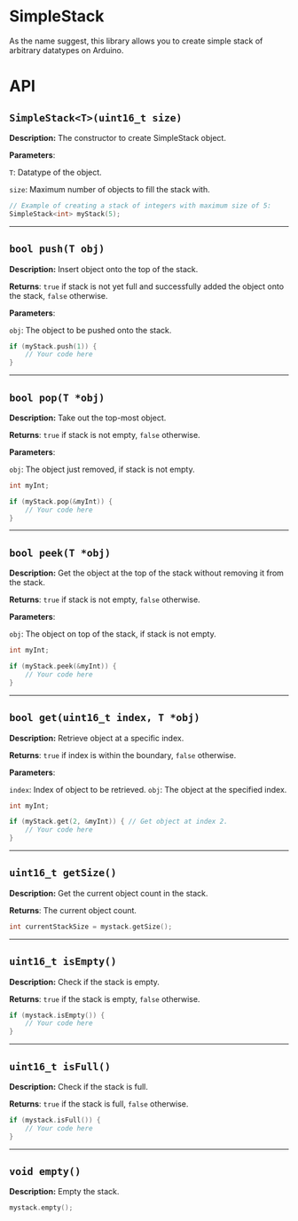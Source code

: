 # SimpleStack
As the name suggest, this library allows you to create simple stack of arbitrary datatypes on Arduino.

# API
## `SimpleStack<T>(uint16_t size)`
**Description:** The constructor to create SimpleStack object.

**Parameters**:

`T`: Datatype of the object.

`size`: Maximum number of objects to fill the stack with.
```cpp
// Example of creating a stack of integers with maximum size of 5:
SimpleStack<int> myStack(5);
```
---
## `bool push(T obj)`
**Description:** Insert object onto the top of the stack.

**Returns**: `true` if stack is not yet full and successfully added the object onto the stack, `false` otherwise.

**Parameters**:

`obj`: The object to be pushed onto the stack.
```cpp
if (myStack.push(1)) {
    // Your code here
}
```
---
## `bool pop(T *obj)`
**Description:** Take out the top-most object.

**Returns**: `true` if stack is not empty, `false` otherwise.

**Parameters**:

`obj`: The object just removed, if stack is not empty.
```cpp
int myInt;

if (myStack.pop(&myInt)) {
    // Your code here
}
```
---
## `bool peek(T *obj)`
**Description:** Get the object at the top of the stack without removing it from the stack.

**Returns**: `true` if stack is not empty, `false` otherwise.

**Parameters**:

`obj`: The object on top of the stack, if stack is not empty.
```cpp
int myInt;

if (myStack.peek(&myInt)) {
    // Your code here
}
```
---
## `bool get(uint16_t index, T *obj)`
**Description:** Retrieve object at a specific index.

**Returns**: `true` if index is within the boundary, `false` otherwise.

**Parameters**:

`index`: Index of object to be retrieved.
`obj`: The object at the specified index.
```cpp
int myInt;

if (myStack.get(2, &myInt)) { // Get object at index 2.
    // Your code here
}
```
---
## `uint16_t getSize()`
**Description:** Get the current object count in the stack.

**Returns**: The current object count.
```cpp
int currentStackSize = mystack.getSize();
```
---
## `uint16_t isEmpty()`
**Description:** Check if the stack is empty.

**Returns**: `true` if the stack is empty, `false` otherwise.
```cpp
if (mystack.isEmpty()) {
    // Your code here
}
```
---
## `uint16_t isFull()`
**Description:** Check if the stack is full.

**Returns**: `true` if the stack is full, `false` otherwise.
```cpp
if (mystack.isFull()) {
    // Your code here
}
```
---
## `void empty()`
**Description:** Empty the stack.
```cpp
mystack.empty();
```